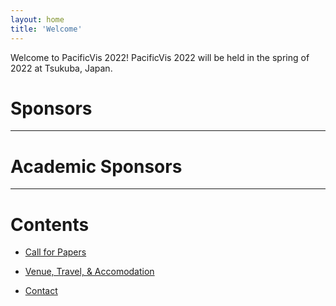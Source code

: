```yaml
---
layout: home
title: 'Welcome'
---
```


Welcome to PacificVis 2022!  PacificVis 2022 will be held in the spring of 2022 at Tsukuba, Japan.

# Sponsors

---

# Academic Sponsors

---

# Contents

- [Call for Papers](cfp/)

- [Venue, Travel, & Accomodation](venue/)

- [Contact](contact/)
